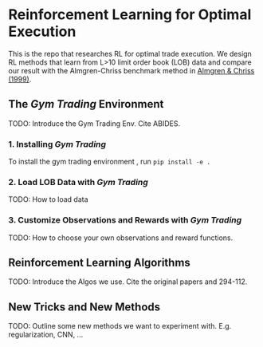 # Reinforcement Learning for Optimal Execution 

This is the repo that researches RL for optimal trade execution. 
We design RL methods that learn from L>10 limit order book (LOB) data 
and compare our result with the Almgren-Chriss benchmark method in 
[Almgren & Chriss (1999)](https://www.google.com/url?sa=t&rct=j&q=&esrc=s&source=web&cd=1&cad=rja&uact=8&ved=2ahUKEwi2-LKP-qnmAhW-RBUIHdapB80QFjAAegQIBRAC&url=https%3A%2F%2Fwww.math.nyu.edu%2Ffaculty%2Fchriss%2Foptliq_f.pdf&usg=AOvVaw2zXBvgn3vwTcEv5__jTDy).

## The *Gym Trading* Environment 

TODO: Introduce the Gym Trading Env. Cite ABIDES.

### 1. Installing *Gym Trading*

To install the gym trading environment , run `pip install -e .`

### 2. Load LOB Data with *Gym Trading*

TODO: How to load data

### 3. Customize Observations and Rewards with *Gym Trading*

TODO: How to choose your own observations and reward functions. 

## Reinforcement Learning Algorithms 

TODO: Introduce the Algos we use. Cite the original papers and 294-112.

## New Tricks and New Methods

TODO: Outline some new methods we want to experiment with. E.g. regularization, CNN, ...

